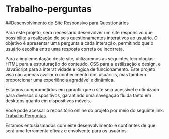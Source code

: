 # Trabalho-perguntas

##Desenvolvimento de Site Responsivo para Questionários

Para este projeto, será necessário desenvolver um site responsivo que possibilite a realização de seis questionamentos interativos ao usuário. O objetivo é apresentar uma pergunta a cada interação, permitindo que o usuário escolha entre uma resposta correta ou incorreta.

Para a implementação deste site, utilizaremos as seguintes tecnologias: HTML para a estruturação do conteúdo, CSS para a estilização e design, e JavaScript para a interatividade e lógica de funcionamento. Este projeto visa não apenas avaliar o conhecimento dos usuários, mas também proporcionar uma experiência agradável e dinâmica.

Estamos comprometidos em garantir que o site seja acessível e otimizado para diversos dispositivos, garantindo uma navegação fluida tanto em desktops quanto em dispositivos móveis.

Você pode acessar o repositório online do projeto por meio do seguinte link: [Trabalho Perguntas](https://trabalho-perguntas.vercel.app/).

Estamos entusiasmados com este desenvolvimento e confiantes de que será uma ferramenta eficaz e envolvente para os usuários.

